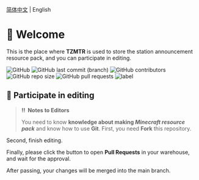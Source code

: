 [简体中文](https://github.com/cake-mc/Resources-Parks-TZMTR/README.md) | English
# 👏 Welcome
This is the place where **TZMTR** is used to store the station announcement resource pack, and you can participate in editing.

![GitHub](https://img.shields.io/github/license/cake-mc/Resource-Packs-TZMTR?label=License&style=flat-square) ![GitHub last commit (branch)](https://img.shields.io/github/last-commit/cake-mc/Resource-Packs-TZMTR/record?label=Last%20commit%20to%20this%20branch&style=flat-square) ![GitHub contributors](https://img.shields.io/github/contributors/cake-mc/Resource-Packs-TZMTR?label=Contributors&style=flat-square) ![GitHub repo size](https://img.shields.io/github/repo-size/cake-mc/Resource-Packs-TZMTR?label=Repo%20size&style=flat-square) ![GitHub pull requests](https://img.shields.io/github/issues-pr-raw/cake-mc/Resource-Packs-TZMTR?label=Opened%20Pull%20Requests&style=flat-square) ![label](https://img.shields.io/badge/Help-Wanted-yellow?style=flat-square)
## 👋 Participate in editing
> **‼ ️ Notes to Editors**
>
> You need to know **knowledge about making *Minecraft resource pack*** and know how to use **Git**.
First, you need **Fork** this repository.

Second, finish editing.

Finally, please click the button to open **Pull Requests** in your warehouse, and wait for the approval.

After passing, your changes will be merged into the main branch.
